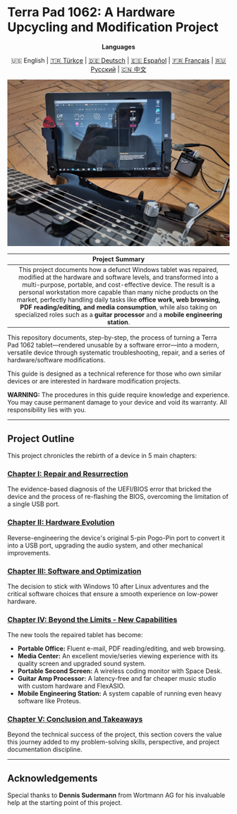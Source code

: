 # Terra Pad 1062: A Hardware Upcycling and Modification Project

<div align="center">

**Languages**

🇺🇸 English | <a href="./docs/tr/README.md">🇹🇷 Türkçe</a> | <a href="./docs/de/README.md">🇩🇪 Deutsch</a> | <a href="./docs/es/README.md">🇪🇸 Español</a> | <a href="./docs/fr/README.md">🇫🇷 Français</a> | <a href="./docs/ru/README.md">🇷🇺 Русский</a> | <a href="./docs/cn/README.md">🇨🇳 中文</a>

</div>

<p align="center">
  <img src="./assets/images/guitar_and_tablet_close_photo.jpg" width="650">
</p>

| **Project Summary** |
| :---: |
| This project documents how a defunct Windows tablet was repaired, modified at the hardware and software levels, and transformed into a multi-purpose, portable, and cost-effective device. The result is a personal workstation more capable than many niche products on the market, perfectly handling daily tasks like **office work, web browsing, PDF reading/editing, and media consumption**, while also taking on specialized roles such as a **guitar processor** and a **mobile engineering station**. |

This repository documents, step-by-step, the process of turning a Terra Pad 1062 tablet—rendered unusable by a software error—into a modern, versatile device through systematic troubleshooting, repair, and a series of hardware/software modifications.

This guide is designed as a technical reference for those who own similar devices or are interested in hardware modification projects.

**WARNING:** The procedures in this guide require knowledge and experience. You may cause permanent damage to your device and void its warranty. All responsibility lies with you.

---

## Project Outline

This project chronicles the rebirth of a device in 5 main chapters:

### **[Chapter I: Repair and Resurrection](./docs/en/1_Repair_and_Resurrection.md)**
The evidence-based diagnosis of the UEFI/BIOS error that bricked the device and the process of re-flashing the BIOS, overcoming the limitation of a single USB port.

### **[Chapter II: Hardware Evolution](./docs/en/2_Hardware_Evolution.md)**
Reverse-engineering the device's original 5-pin Pogo-Pin port to convert it into a USB port, upgrading the audio system, and other mechanical improvements.

### **[Chapter III: Software and Optimization](./docs/en/3_Software_and_Optimization.md)**
The decision to stick with Windows 10 after Linux adventures and the critical software choices that ensure a smooth experience on low-power hardware.

### **[Chapter IV: Beyond the Limits - New Capabilities](./docs/en/4_Beyond_The_Limits.md)**
The new tools the repaired tablet has become:
*   **Portable Office:** Fluent e-mail, PDF reading/editing, and web browsing.
*   **Media Center:** An excellent movie/series viewing experience with its quality screen and upgraded sound system.
*   **Portable Second Screen:** A wireless coding monitor with Space Desk.
*   **Guitar Amp Processor:** A latency-free and far cheaper music studio with custom hardware and FlexASIO.
*   **Mobile Engineering Station:** A system capable of running even heavy software like Proteus.

### **[Chapter V: Conclusion and Takeaways](./docs/en/5_Conclusion_and_Takeaways.md)**
Beyond the technical success of the project, this section covers the value this journey added to my problem-solving skills, perspective, and project documentation discipline.

---

## Acknowledgements

Special thanks to **Dennis Sudermann** from Wortmann AG for his invaluable help at the starting point of this project.
